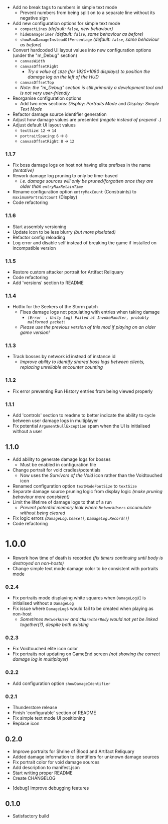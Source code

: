 - Add no break tags to numbers in simple text mode
    - Prevent numbers from being split on to a separate line without its negative sign
- Add new configuration options for simple text mode
    - `compactLines` *(default: `false`, new behaviour)*
    - `hideDamageTimer` *(default: `false`, same behaviour as before)*
    - `showRawDamageInsteadOfPercentage` *(default: `false`, same behaviour as before)*
- Convert hardcoded UI layout values into new configuration options (under the "m_Debug" section)
    - `canvasWidth`
    - `canvasOffsetRight`
        - *Try a value of `1820` (for 1920\*1080 displays) to position the damage log on the left of the HUD*
    - `canvasOffsetTop`
    - *Note: the "m_Debug" section is still primarily a development tool and is not very user-friendly*
- Reorganise configuration options
    - Add two new sections: *Display: Portraits Mode* and *Display: Simple Text Mode*
- Refactor damage source identifier generation
- Adjust how damage values are presented *(negate instead of prepend `-`)*
- Adjust default UI layout values
    - `textSize`: `12` → `14`
    - `portraitSpacing`: `6` → `8`
    - `canvasOffsetRight`: `8` → `12`

### 1.1.7
- Fix boss damage logs on host not having elite prefixes in the name *(tentative)*
- Rework damage log pruning to only be time-based
    - *i.e. damage sources will only be pruned/forgotten once they are older than `entryMaxRetainTime`*
- Rename configuration option `entryMaxCount` (Constraints) to `maximumPortraitCount` (Display)
- Code refactoring

### 1.1.6
- Start assembly versioning
- Update icon to be less blurry *(but more pixelated)*
- Refactor config reloading
- Log error and disable self instead of breaking the game if installed on incompatible version

### 1.1.5
- Restore custom attacker portrait for Artifact Reliquary
- Code refactoring
- Add 'versions' section to README

### 1.1.4
- Hotfix for the Seekers of the Storm patch
    - Fixes damage logs not populating with entries when taking damage
        - *`[Error  : Unity Log] Failed at InvokeHandler, probably malformed packet!`*
    - *Please use the previous version of this mod if playing on an older game version!*

### 1.1.3
- Track bosses by network id instead of instance id
    - *Improve ability to identify shared boss logs between clients, replacing unreliable encounter counting*

### 1.1.2
- Fix error preventing Run History entries from being viewed properly

### 1.1.1
- Add 'controls' section to readme to better indicate the ability to cycle between user damage logs in multiplayer
- Fix potential `ArgumentNullException` spam when the UI is initialised without a user

## 1.1.0
- Add ability to generate damage logs for bosses
    - Must be enabled in configuration file
- Change portrait for void cradles/potentials
    - Now uses the *Survivors of the Void* icon rather than the Voidtouched icon
- Renamed configuration option `textModeFontSize` to `textSize`
- Separate damage source pruning logic from display logic *(make pruning behaviour more consistent)*
- Limit the lifetime of damage logs to that of a run
    - *Prevent potential memory leak where `NetworkUsers` accumulate without being cleared*
- Fix logic errors *(`DamageLog.Cease()`, `DamageLog.Record()`)*
- Code refactoring

# 1.0.0
- Rework how time of death is recorded *(fix timers continuing until body is destroyed on non-hosts)*
- Change simple text mode damage color to be consistent with portraits mode

### 0.2.4
- Fix portraits mode displaying white squares when `DamageLogUI` is initialised without a `DamageLog`
- Fix issue where `DamageLog`s would fail to be created when playing as non-host
    - *Sometimes `NetworkUser` and `CharacterBody` would not yet be linked together(?), despite both existing*

### 0.2.3
- Fix Voidtouched elite icon color
- Fix portraits not updating on GameEnd screen *(not showing the correct damage log in multiplayer)*

### 0.2.2
- Add configuration option `showDamageIdentifier`

### 0.2.1
- Thunderstore release
- Finish 'configurable' section of README
- Fix simple text mode UI positioning
- Replace icon

## 0.2.0
- Improve portraits for Shrine of Blood and Artifact Reliquary
- Added damage information to identifiers for unknown damage sources
- Fix portrait color for void damage sources
- Add description to manifest.json
- Start writing proper README
- Create CHANGELOG
<!--  -->
- \[debug\] Improve debugging features

## 0.1.0
- Satisfactory build

